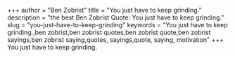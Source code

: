 +++
author = "Ben Zobrist"
title = "You just have to keep grinding."
description = "the best Ben Zobrist Quote: You just have to keep grinding."
slug = "you-just-have-to-keep-grinding"
keywords = "You just have to keep grinding.,ben zobrist,ben zobrist quotes,ben zobrist quote,ben zobrist sayings,ben zobrist saying,quotes, sayings,quote, saying, motivation"
+++
You just have to keep grinding.
